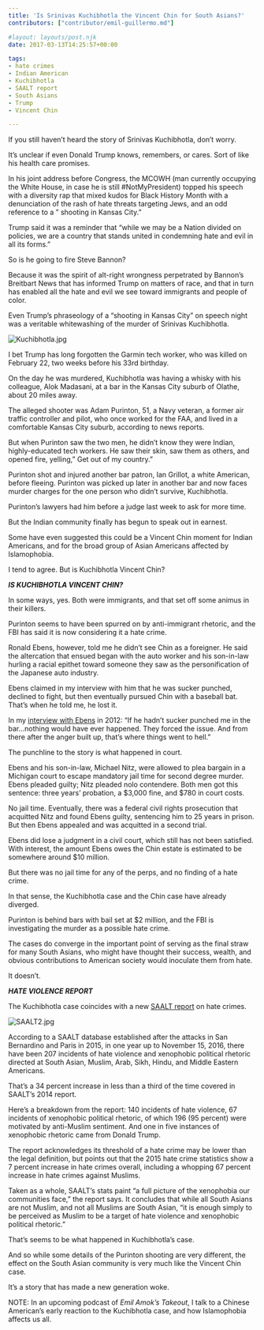 ```yaml
---
title: 'Is Srinivas Kuchibhotla the Vincent Chin for South Asians?'
contributors: ["contributor/emil-guillermo.md"]

#layout: layouts/post.njk
date: 2017-03-13T14:25:57+00:00

tags:
- hate crimes
- Indian American
- Kuchibhotla
- SAALT report
- South Asians
- Trump
- Vincent Chin

---
```


If you still haven’t heard the story of Srinivas Kuchibhotla, don’t worry.

It’s unclear if even Donald Trump knows, remembers, or cares. Sort of like his
health care promises.

In his joint address before Congress, the MCOWH (man currently occupying the
White House, in case he is still #NotMyPresident) topped his speech with a
diversity rap that mixed kudos for Black History Month with a denunciation of
the rash of hate threats targeting Jews, and an odd reference to a ” shooting in
Kansas City.”

Trump said it was a reminder that “while we may be a Nation divided on policies,
we are a country that stands united in condemning hate and evil in all its
forms.”

So is he going to fire Steve Bannon?

Because it was the spirit of alt-right wrongness perpetrated by Bannon’s
Breitbart News that has informed Trump on matters of race, and that in turn has
enabled all the hate and evil we see toward immigrants and people of color.

Even Trump’s phraseology of a “shooting in Kansas City” on speech night was a
veritable whitewashing of the murder of Srinivas Kuchibhotla.

![Kuchibhotla.jpg](/uploads/Kuchibhotla.jpg)

I bet Trump has long forgotten the Garmin tech worker, who was killed on
February 22, two weeks before his 33rd birthday.

On the day he was murdered, Kuchibhotla was having a whisky with his colleague,
Alok Madasani, at a bar in the Kansas City suburb of Olathe, about 20 miles
away.

The alleged shooter was Adam Purinton, 51, a Navy veteran, a former air traffic
controller and pilot, who once worked for the FAA, and lived in a comfortable
Kansas City suburb, according to news reports.

But when Purinton saw the two men, he didn’t know they were Indian,
highly-educated tech workers. He saw their skin, saw them as others, and opened
fire, yelling,” Get out of my country.”

Purinton shot and injured another bar patron, Ian Grillot, a white American,
before fleeing. Purinton was picked up later in another bar and now faces murder
charges for the one person who didn’t survive, Kuchibhotla.

Purinton’s lawyers had him before a judge last week to ask for more time.

But the Indian community finally has begun to speak out in earnest.

Some have even suggested this could be a Vincent Chin moment for Indian
Americans, and for the broad group of Asian Americans affected by Islamophobia.

I tend to agree. But is Kuchibhotla Vincent Chin?

**_IS KUCHIBHOTLA VINCENT CHIN?_**

In some ways, yes. Both were immigrants, and that set off some animus in their
killers.

Purinton seems to have been spurred on by anti-immigrant rhetoric, and the FBI
has said it is now considering it a hate crime.

Ronald Ebens, however, told me he didn’t see Chin as a foreigner. He said the
altercation that ensued began with the auto worker and his son-in-law hurling a
racial epithet toward someone they saw as the personification of the Japanese
auto industry.

Ebens claimed in my interview with him that he was sucker punched, declined to
fight, but then eventually pursued Chin with a baseball bat. That’s when he told
me, he lost it.

In my [interview with
Ebens](/blog/ronald-ebens-the-man-who-killed-vincent-chin-apologizes-30-years-later/)
in 2012: “If he hadn’t sucker punched me in the bar…nothing would have ever
happened. They forced the issue. And from there after the anger built up, that’s
where things went to hell.”

The punchline to the story is what happened in court.

Ebens and his son-in-law, Michael Nitz, were allowed to plea bargain in a
Michigan court to escape mandatory jail time for second degree murder. Ebens
pleaded guilty; Nitz pleaded nolo contendere. Both men got this sentence: three
years’ probation, a $3,000 fine, and $780 in court costs.

No jail time. Eventually, there was a federal civil rights prosecution that
acquitted Nitz and found Ebens guilty, sentencing him to 25 years in prison. But
then Ebens appealed and was acquitted in a second trial.

Ebens did lose a judgment in a civil court, which still has not been satisfied.
With interest, the amount Ebens owes the Chin estate is estimated to be
somewhere around $10 million.

But there was no jail time for any of the perps, and no finding of a hate crime.

In that sense, the Kuchibhotla case and the Chin case have already diverged.

Purinton is behind bars with bail set at $2 million, and the FBI is
investigating the murder as a possible hate crime.

The cases do converge in the important point of serving as the final straw for
many South Asians, who might have thought their success, wealth, and obvious
contributions to American society would inoculate them from hate.

It doesn’t.

**_HATE VIOLENCE REPORT_**

The Kuchibhotla case coincides with a new [SAALT
report](https://saalt.org/wp-content/uploads/2017/01/SAALT_Power_rpt_final3_lorez.pdf)
on hate crimes.

![SAALT2.jpg](/uploads/SAALT2.jpg)

According to a SAALT database established after the attacks in San Bernardino
and Paris in 2015, in one year up to November 15, 2016, there have been 207
incidents of hate violence and xenophobic political rhetoric directed at South
Asian, Muslim, Arab, Sikh, Hindu, and Middle Eastern Americans.

That’s a 34 percent increase in less than a third of the time covered in SAALT’s
2014 report.

Here’s a breakdown from the report: 140 incidents of hate violence, 67 incidents
of xenophobic political rhetoric, of which 196 (95 percent) were motivated by
anti-Muslim sentiment. And one in five instances of xenophobic rhetoric came
from Donald Trump.

The report acknowledges its threshold of a hate crime may be lower than the
legal definition, but points out that the 2015 hate crime statistics show a 7
percent increase in hate crimes overall, including a whopping 67 percent
increase in hate crimes against Muslims.

Taken as a whole, SAALT’s stats paint “a full picture of the xenophobia our
communities face,” the report says. It concludes that while all South Asians are
not Muslim, and not all Muslims are South Asian, “it is enough simply to be
perceived as Muslim to be a target of hate violence and xenophobic political
rhetoric.”

That’s seems to be what happened in Kuchibhotla’s case.

And so while some details of the Purinton shooting are very different, the
effect on the South Asian community is very much like the Vincent Chin case.

It’s a story that has made a new generation woke.

NOTE: In an upcoming podcast of _Emil Amok’s Takeout_, I talk to a Chinese
American’s early reaction to the Kuchibhotla case, and how Islamophobia affects
us all.
